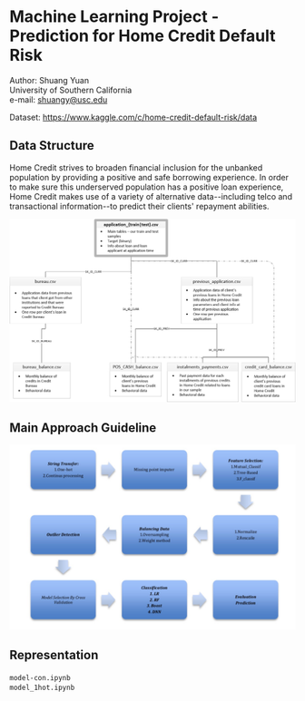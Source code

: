 # Machine Learning Project - Prediction for Home Credit Default Risk
Author: Shuang Yuan  
University of Southern California  
e-mail: shuangy@usc.edu  

Dataset: https://www.kaggle.com/c/home-credit-default-risk/data

## Data Structure
Home Credit strives to broaden financial inclusion for the unbanked population by providing a positive and safe borrowing experience. In order to make sure this underserved population has a positive loan experience, Home Credit makes use of a variety of alternative data--including telco and transactional information--to predict their clients' repayment abilities.  

![alt](https://github.com/Shaw9575/Machine_learning_banking_project/blob/master/source/home_credit.png?raw=true)

## Main Approach Guideline
![alt](https://github.com/Shaw9575/Machine_learning_banking_project/blob/master/source/WechatIMG328.jpeg?raw=true)

## Representation 
  `model-con.ipynb`  
  `model_1hot.ipynb`

